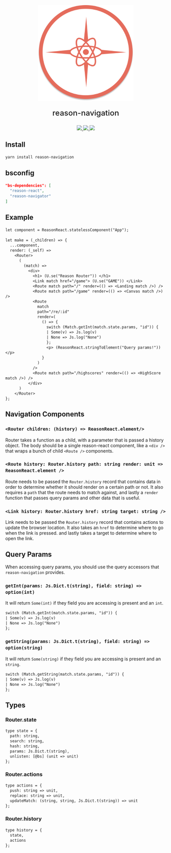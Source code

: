 <p align="center">
  <img width="300px" src="assets/reason-navigation.png" />
</p>
<p style="margin-top: 20px; font-size: 24px; font-weight: 500;" align="center">reason-navigation</p>
<p style="margin-top: 20px;" align="center">
  <a href="http://npm.im/reason-navigation">
    <img src="https://img.shields.io/npm/v/reason-navigation.svg?style=flat-square"/>
  </a>
  <a href="http://npm-stat.com/charts.html?package=reason-navigation">
    <img src="https://img.shields.io/npm/dm/reason-navigation.svg?style=flat-square"/>
  </a>
  <a href="http://opensource.org/licenses/MIT">
    <img src="https://img.shields.io/npm/l/reason-navigation.svg?style=flat-square" />
  </a>
</p>

## Install

```bash
yarn install reason-navigation
```

## bsconfig

```json
"bs-dependencies": [
  "reason-react",
  "reason-navigator"
]
```

## Example

```reason
let component = ReasonReact.statelessComponent("App");

let make = (_children) => {
  ...component,
  render: (_self) =>
    <Router>
      (
        (match) =>
          <div>
            <h1> (U.se("Reason Router")) </h1>
            <Link match href="/game"> (U.se("GAME")) </Link>
            <Route match path="/" render=(() => <Landing match />) />
            <Route match path="/game" render=(() => <Canvas match />) />
            <Route
              match
              path="/re/:id"
              render=(
                () => {
                  switch (Match.getInt(match.state.params, "id")) {
                  | Some(v) => Js.log(v)
                  | None => Js.log("None")
                  };
                  <p> (ReasonReact.stringToElement("Query params!")) </p>
                }
              )
            />
            <Route match path="/highscores" render=(() => <HighScore match />) />
          </div>
      )
    </Router>
};
```

## Navigation Components

### `<Router children: (history) => ReasonReact.element/>`

Router takes a function as a child, with a parameter that is passed a history
object. The body should be a single reason-react component, like a `<div />`
that wraps a bunch of child `<Route />` components.

### `<Route history: Router.history path: string render: unit => ReasonReact.element />`

Route needs to be passed the `Router.history` record that contains data in order
to determine whether it should render on a certain path or not. It also requires
a `path` that the route needs to match against, and lastly a `render` function
that passes query params and other data that is useful.

### `<Link history: Router.history href: string target: string />`

Link needs to be passed the `Router.history` record that contains actions to
update the browser location. It also takes an `href` to determine where to go
when the link is pressed. and lastly takes a target to determine where to open
the link.

## Query Params

When accessing query params, you should use the query accessors that
`reason-navigation` provides.

### `getInt(params: Js.Dict.t(string), field: string) => option(int)`

It will return `Some(int)` if they field you are accessing is present and an
`int`.

```reason
switch (Match.getInt(match.state.params, "id")) {
| Some(v) => Js.log(v)
| None => Js.log("None")
};
```

### `getString(params: Js.Dict.t(string), field: string) => option(string)`

It will return `Some(string)` if they field you are accessing is present and an
`string`.

```reason
switch (Match.getString(match.state.params, "id")) {
| Some(v) => Js.log(v)
| None => Js.log("None")
};
```

## Types

### Router.state

```reason
type state = {
  path: string,
  search: string,
  hash: string,
  params: Js.Dict.t(string),
  unlisten: [@bs] (unit => unit)
};
```

### Router.actions

```reason
type actions = {
  push: string => unit,
  replace: string => unit,
  updateMatch: (string, string, Js.Dict.t(string)) => unit
};
```

### Router.history

```reason
type history = {
  state,
  actions
};
```
